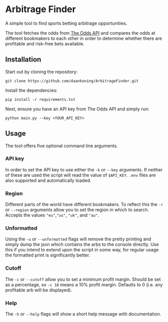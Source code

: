 # Arbitrage Finder
A simple tool to find sports betting arbitrage opportunities.

The tool fetches the odds from [The Odds API](https://the-odds-api.com/) and compares the odds at different bookmakers to each other in order to determine whether there are profitable and risk-free bets available.

## Installation
Start out by cloning the repository:

    git clone https://github.com/daankoning/ArbitrageFinder.git

Install the dependencies:

    pip install -r requirements.txt

Next, ensure you have an API key from The Odds API and simply run:

    python main.py --key <YOUR_API_KEY>

## Usage
The tool offers five optional command line arguments.

### API key
In order to set the API key to use either the `-k` or `--key` arguments. If neither of these are used the script will read the value of `$API_KEY`. `.env` files are also supported and automatically loaded.

### Region
Different parts of the world have different bookmakers. To reflect this the `-r` or `--region` arguments allow you to set the region in which to search. Accepts the values `"eu"`,`"us"`, `"uk"`, and `"au"`. 

### Unformatted
Using the `-u` or `--unformatted` flags will remove the pretty printing and simply dump the json which contains the arbs to the console directly. Use this if you intend to extend upon the script in some way, for regular usage the formatted print is significantly better.

### Cutoff
The `-c` or `--cutoff` allow you to set a minimum profit margin. Should be set as a percentage, so `-c 10` means a 10% profit margin. Defaults to 0 (i.e. any profitable arb will be displayed).

### Help
The `-h` or `--help` flags will show a short help message with documentation.
